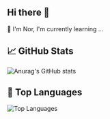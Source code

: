 ## Hi there 👋

🌱 I'm Nor, I'm currently learning ...


## 📈 GitHub Stats
![Anurag's GitHub stats](https://github-readme-stats.vercel.app/api?username=BriouaNorElHouda&show_icons=true&theme=dark)

## 🌱 Top Languages
![Top Languages](https://github-readme-stats.vercel.app/api/top-langs/?username=BriouaNorElHouda&layout=compact)


